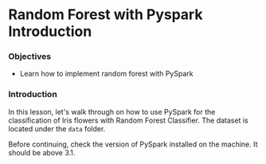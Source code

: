 # Random Forest with Pyspark Introduction

### Objectives
* Learn how to implement random forest with PySpark

### Introduction

In this lesson, let's walk through on how to use PySpark for the classification of Iris flowers with Random Forest Classifier. The dataset is located under the `data` folder.


Before continuing, check the version of PySpark installed on the machine. It should be above 3.1.